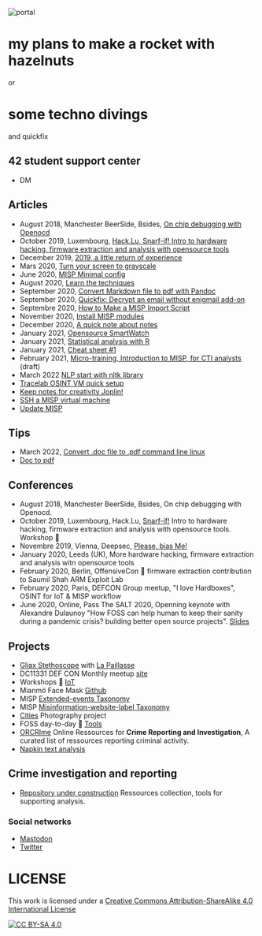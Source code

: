 ![portal](./portal-2-wheatley-others-png-clip-art.png)

# my plans to make a rocket with hazelnuts 
or 
# some techno divings 
and quickfix

## 42 student support center 

- DM

## Articles
- August 2018, Manchester BeerSide, Bsides, [On chip debugging with Openocd](On-Chip-debugging-with-OpenOCD-and-GDB)
- October 2019, Luxembourg, [Hack.Lu, Snarf-if! Intro to hardware hacking, firmware extraction and analysis with opensource tools](./Intro-to-hardware-Firmware-extraction)
- December 2019, [2019, a little return of experience](./year-2019-a-little-return-of-experience)
- Mars 2020, [Turn your screen to grayscale](Turn-your-screen-to-grayscale)
- June 2020, [MISP Minimal config](./MISP-minimal-config)
- August 2020, [Learn the techniques](./learn-the-techniques) 
- September 2020, [Convert Markdown file to pdf with Pandoc](./convert-markdown-file-to-pdf)
- September 2020, [Quickfix: Decrypt an email without enigmail add-on](./decrypt-an-email-without-add-on)
- Septembre 2020, [How to Make a MISP Import Script](https://www.misp-project.org/2020/09/30/How-To-Make-A-MISP-Import-Script.html)
- November 2020, [Install MISP modules](./install-misp-modules)
- December 2020, [A quick note about notes](./keeping-notes-for-creativity)
- January 2021, [Opensource SmartWatch](./opensource-smartwatch)
- January 2021, [Statistical analysis with R](./statistics-with-R)
- January 2021, [Cheat sheet #1](./cheat-sheet-1)
- February 2021, [Micro-training, Introduction to MISP, for CTI analysts](./intro-to-misp-CTI) (draft)
- March 2022 [NLP start with nltk library](./NLP-start-with-nltk)
- [Tracelab OSINT VM quick setup](./Tracelabs-OSINT-VM-quick-setup)
- [Keep notes for creativity Joplin!](./keeping-notes-for-creativity)
- [SSH a MISP virtual machine](./ssh-misp-vm)
- [Update MISP](./update-misp)

## Tips
- March 2022, [Convert .doc file to .pdf command line linux](./doc-to-pdf.md)
- [Doc to pdf](./doc-to-pdf)

## Conferences
- August 2018, Manchester BeerSide, Bsides, On chip debugging with Openocd.
- October 2019, Luxembourg, Hack.Lu, [Snarf-if!](https://cfp.hack.lu/hacklu19/talk/8YR7UM/) Intro to hardware hacking, firmware extraction and analysis with opensource tools. Workshop :wrench:
- Novembre 2019, Vienna, Deepsec, [Please, bias Me!](https://blog.deepsec.net/roots-2019-invited-talk-please-bias-me-pauline-bourmeau/)
- January 2020, Leeds (UK), More hardware hacking, firmware extraction and analysis witn opensource tools
- February 2020, Berlin, OffensiveCon :wrench: firmware extraction contribution to Saumil Shah ARM Exploit Lab
- February 2020, Paris, DEFCON Group meetup, "I love Hardboxes", OSINT for IoT & MISP workflow
- June 2020, Online, Pass The SALT 2020, Openning keynote with Alexandre Dulaunoy "How FOSS can help human to keep their sanity during a pandemic crisis? building better open source projects". [Slides](https://github.com/C00kie-/foss-tools/blob/master/best-practices/slides/slides.pdf)

## Projects

- [Gliax Stethoscope](https://github.com/GliaX/Stethoscope) with [La Paillasse](http://lapaillasse.org/)
- DC11331 DEF CON Monthly meetup [site](dc11331.com)
- Workshops :wrench: [IoT](https://github.com/C00kie-/workshop-materials)
- Mianmö Face Mask [Github](https://github.com/Mianmo-project/mask-models)
- MISP [Extended-events Taxonomy](https://www.misp-project.org/taxonomies.html#_extended_event)
- MISP [Misinformation-website-label Taxonomy](https://www.misp-project.org/taxonomies.html#_misinformation_website_label)
- [Cities](https://www.flickr.com/photos/186756091@N02/) Photography project
- FOSS day-to-day :wrench: [Tools](https://github.com/C00kie-/foss-tools/blob/master/README.md)
- [ORCRIme](https://github.com/C00kie-/ORCRI) Online Ressources for **Crime Reporting and Investigation**, A curated list of ressources reporting criminal activity.
- [Napkin text analysis](https://github.com/C00kie-/napkin-text-analysis)

## Crime investigation and reporting

- [Repository under construction](https://github.com/C00kie-/ORCRI) Ressources collection, tools for supporting analysis.


### Social networks
- <a rel="me" href="https://fosstodon.org/@c00kie">Mastodon</a>
- [Twitter](Twitter.com/ko97551819)


# LICENSE 

This work is licensed under a [Creative Commons Attribution-ShareAlike 4.0 International License](./LICENSE)

[![CC BY-SA 4.0][cc-by-sa-image]][cc-by-sa]

[cc-by-sa]: http://creativecommons.org/licenses/by-sa/4.0/
[cc-by-sa-image]: https://licensebuttons.net/l/by-sa/4.0/88x31.png
[cc-by-sa-shield]: https://img.shields.io/badge/License-CC%20BY--SA%204.0-lightgrey.svg
